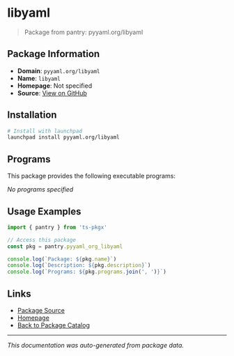 # libyaml

> Package from pantry: pyyaml.org/libyaml

## Package Information

- **Domain**: `pyyaml.org/libyaml`
- **Name**: `libyaml`
- **Homepage**: Not specified
- **Source**: [View on GitHub](https://github.com/pkgxdev/pantry/tree/main/projects/pyyaml.org/libyaml/package.yml)

## Installation

```bash
# Install with launchpad
launchpad install pyyaml.org/libyaml
```

## Programs

This package provides the following executable programs:

*No programs specified*

## Usage Examples

```typescript
import { pantry } from 'ts-pkgx'

// Access this package
const pkg = pantry.pyyaml_org_libyaml

console.log(`Package: ${pkg.name}`)
console.log(`Description: ${pkg.description}`)
console.log(`Programs: ${pkg.programs.join(', ')}`)
```

## Links

- [Package Source](https://github.com/pkgxdev/pantry/tree/main/projects/pyyaml.org/libyaml/package.yml)
- [Homepage](#)
- [Back to Package Catalog](../package-catalog.md)

---

*This documentation was auto-generated from package data.*
